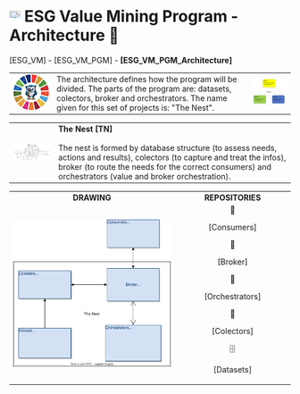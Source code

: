 # <a href="https://avalcorp.github.io/ESG_VM/Program.html"><img src="https://github.githubassets.com/images/icons/emoji/unicode/1f519.png" width="20" height="20"></a> ESG Value Mining Program - Architecture 🚧
[ESG_VM] - [ESG_VM_PGM] - <b>[ESG_VM_PGM_Architecture]</b>

<table>
  
  <tr>
    <td>
      <img src="OWL.jpg" alt="ESG" width="300"/>
    </td>
    <td>
      The architecture defines how the program will be divided. The parts of the program are: datasets, colectors, broker and orchestrators. The name given         for this set of projects is: "The Nest".<br>
    </td>
    <td>
      <img src="VirtuousCycle.png" alt="Virtuous Cycle" width="300"/>
    </td>
  </tr>
  
</table>

<table>
  
  <tr>
    <td>
      <img src="Ninho.jpg" alt="ESG" width="300">
    </td>
    <td>
      <b>The Nest [TN]</b><br><br>
      The nest is formed by database structure (to assess needs, actions and results), colectors (to capture         and treat the infos), broker           (to route the needs for the correct consumers) and orchestrators (value and broker orchestration).
    </td>
  </tr>
  
</table>

<table>
  
  <tr>
    <td width="500px" align="center"><a><b>DRAWING</b></a></td>
    <td width="500px" align="center"><a><b>REPOSITORIES</b></a></td>
  </tr>
  
  <tr>
    <td width="990" align="center"><img src="Architecture.svg" alt="Architecture"></td>
    <td width="10" align="center">
      🛒 <p>[Consumers]</p>
      🚦 <p>[Broker]</p>
      👮 <p>[Orchestrators]</p>
      🎣 <p>[Colectors]</p>
      🗄️ <p>[Datasets]</p>
    </td>
  </tr>
  
</table>

